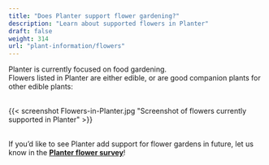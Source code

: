 ```yaml
---
title: "Does Planter support flower gardening?"
description: "Learn about supported flowers in Planter"
draft: false
weight: 314
url: "plant-information/flowers"
---
```


Planter is currently focused on food gardening.<br />
Flowers listed in Planter are either edible, or are good companion plants for other edible plants:<br /><br />

{{< screenshot Flowers-in-Planter.jpg "Screenshot of flowers currently supported in Planter" >}}<br /><br />

If you’d like to see Planter add support for flower gardens in future, let us know in the [**Planter flower survey**](https://docs.google.com/forms/d/e/1FAIpQLSd03HjIP3Y43ARW6VIRi9aGVfpUK8kNMKtOIwKZL-OIXNCBgQ/viewform?usp=sf_link)!
